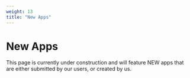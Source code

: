 ```yaml
---
weight: 13
title: "New Apps"
---
```


# New Apps

This page is currently under construction and will feature NEW apps that are either submitted by our users, or created by us.
